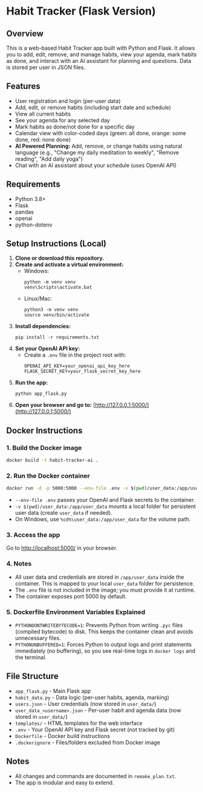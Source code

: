 # Habit Tracker (Flask Version)

## Overview
This is a web-based Habit Tracker app built with Python and Flask. It allows you to add, edit, remove, and manage habits, view your agenda, mark habits as done, and interact with an AI assistant for planning and questions. Data is stored per user in JSON files.

## Features
- User registration and login (per-user data)
- Add, edit, or remove habits (including start date and schedule)
- View all current habits
- See your agenda for any selected day
- Mark habits as done/not done for a specific day
- Calendar view with color-coded days (green: all done, orange: some done, red: none done)
- **AI Powered Planning:** Add, remove, or change habits using natural language (e.g., "Change my daily meditation to weekly", "Remove reading", "Add daily yoga")
- Chat with an AI assistant about your schedule (uses OpenAI API)

## Requirements
- Python 3.8+
- Flask
- pandas
- openai
- python-dotenv

## Setup Instructions (Local)
1. **Clone or download this repository.**
2. **Create and activate a virtual environment:**
   - Windows:
     ```shell
     python -m venv venv
     venv\Scripts\activate.bat
     ```
   - Linux/Mac:
     ```shell
     python3 -m venv venv
     source venv/bin/activate
     ```
3. **Install dependencies:**
   ```shell
   pip install -r requirements.txt
   ```
4. **Set your OpenAI API key:**
   - Create a `.env` file in the project root with:
     ```
     OPENAI_API_KEY=your_openai_api_key_here
     FLASK_SECRET_KEY=your_flask_secret_key_here
     ```
5. **Run the app:**
   ```shell
   python app_flask.py
   ```
6. **Open your browser and go to:**
   [http://127.0.0.1:5000/](http://127.0.0.1:5000/)

## Docker Instructions

### 1. Build the Docker image
```sh
docker build -t habit-tracker-ai .
```

### 2. Run the Docker container
```sh
docker run -d -p 5000:5000 --env-file .env -v $(pwd)/user_data:/app/user_data habit-tracker-ai
```
- `--env-file .env` passes your OpenAI and Flask secrets to the container.
- `-v $(pwd)/user_data:/app/user_data` mounts a local folder for persistent user data (create `user_data` if needed).
- On Windows, use `%cd%\user_data:/app/user_data` for the volume path.

### 3. Access the app
Go to [http://localhost:5000/](http://localhost:5000/) in your browser.

### 4. Notes
- All user data and credentials are stored in `/app/user_data` inside the container. This is mapped to your local `user_data` folder for persistence.
- The `.env` file is not included in the image; you must provide it at runtime.
- The container exposes port 5000 by default.

### 5. Dockerfile Environment Variables Explained
- `PYTHONDONTWRITEBYTECODE=1`: Prevents Python from writing `.pyc` files (compiled bytecode) to disk. This keeps the container clean and avoids unnecessary files.
- `PYTHONUNBUFFERED=1`: Forces Python to output logs and print statements immediately (no buffering), so you see real-time logs in `docker logs` and the terminal.

## File Structure
- `app_flask.py` - Main Flask app
- `habit_data.py` - Data logic (per-user habits, agenda, marking)
- `users.json` - User credentials (now stored in `user_data/`)
- `user_data_<username>.json` - Per-user habit and agenda data (now stored in `user_data/`)
- `templates/` - HTML templates for the web interface
- `.env` - Your OpenAI API key and Flask secret (not tracked by git)
- `Dockerfile` - Docker build instructions
- `.dockerignore` - Files/folders excluded from Docker image

## Notes
- All changes and commands are documented in `remake_plan.txt`.
- The app is modular and easy to extend.
